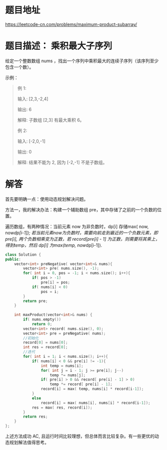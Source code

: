 # 题目地址

https://leetcode-cn.com/problems/maximum-product-subarray/

# 题目描述： 乘积最大子序列

给定一个整数数组 nums ，找出一个序列中乘积最大的连续子序列（该序列至少包含一个数）。

示例：
>例 1:
>
>输入: [2,3,-2,4]
>
>输出: 6
>
>解释: 子数组 [2,3] 有最大乘积 6。
>
>例 2:
>
>输入: [-2,0,-1]
>
>输出: 0
>
>解释: 结果不能为 2, 因为 [-2,-1] 不是子数组。



# 解答
首先要明确一点：使用动态规划解决问题。

方法一，我的解决办法：构建一个辅助数组 pre，其中存储了之前的一个负数的位置。

遍历数组，有两种情况：当前元素 now 为非负数时，dp[i] 存储max( now, now*dp[i-1]); 若当前元素now为负数时，需要向前走到最近的一个负数元素，即pre[i], 两个负数相乘变为正数，若 record[pre[i] - 1] 为正数，则需要将其乘上，得到temp，然后 dp[i] 为max(temp,  now*dp[i-1]).

```cpp
class Solution {
public:
    vector<int> preNegative( vector<int>& nums){
        vector<int> pre( nums.size(), -1);
        for( int i = 0, pos = -1; i < nums.size(); i++){
            if( pos > -1)
                pre[i] = pos;
            if( nums[i] < 0)
                pos = i;
        }
        return pre;   
    }
    
    int maxProduct(vector<int>& nums) {
        if( nums.empty())    
            return 0;    
        vector<int> record( nums.size(), 0);
        vector<int> pre = preNegative( nums);
        //初始化
        record[0] = nums[0];
        int res = record[0];
        //迭代
        for( int i = 1; i < nums.size(); i++){
            if( nums[i] < 0 && pre[i] != -1){
                int temp = nums[i];
                for( int j = i - 1; j >= pre[i]; j--)
                    temp *= nums[j];
                if( pre[i] > 0 && record[ pre[i] - 1] > 0)
                    temp *= record[ pre[i] - 1];
                record[i] = max( temp, nums[i] * record[i-1]);
            }
            else
                record[i] = max( nums[i], nums[i] * record[i-1]);
            res = max( res, record[i]);
        }
        return res;
    }
};
```

上述方法成功 AC, 且运行时间比较理想，但总体而言比较复杂。有一些更优的动态规划解法值得思考。
